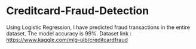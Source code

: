 # Creditcard-Fraud-Detection
Using Logistic Regression, I have predicted fraud transactions in the entire dataset. The model accuracy is 99%.
Dataset link : https://www.kaggle.com/mlg-ulb/creditcardfraud
